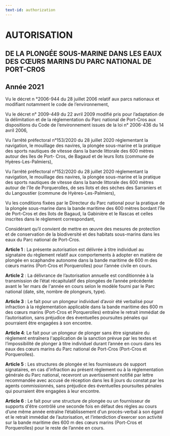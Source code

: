 ```yaml
---
text-id: authorization
---
```


# AUTORISATION

## DE LA PLONGÉE SOUS-MARINE DANS LES EAUX DES CŒURS MARINS DU PARC NATIONAL DE PORT-CROS

## Année 2021

Vu le décret n °2006-944 du 28 juillet 2006 relatif aux parcs nationaux et modifiant notamment le code de l’environnement,

Vu le décret n° 2009-449 du 22 avril 2009 modifié pris pour l’adaptation de la délimitation et de la réglementation du Parc national de Port-Cros aux dispositions du Code de l’environnement issues de la loi n° 2006-436 du 14 avril 2006,

Vu l’arrêté préfectoral n°153/2020 du 28 juillet 2020 réglementant la navigation, le mouillage des navires, la plongée sous-marine et la pratique des sports nautiques de vitesse dans la bande littorale des 600 mètres autour des îles de Port- Cros, de Bagaud et de leurs îlots (commune de Hyères-Les-Palmiers),

Vu l’arrêté préfectoral n°152/2020 du 28 juillet 2020 réglementant la navigation, le mouillage des navires, la plongée sous-marine et la pratique des sports nautiques de vitesse dans la bande littorale des 600 mètres autour de l'île de Porquerolles, de ses îlots et des sèches des Sarraniers et du Langoustier (commune de Hyères-Les-Palmiers),

Vu les conditions fixées par le Directeur du Parc national pour la pratique de la plongée sous-marine dans la bande maritime des 600 mètres bordant l’île de Port-Cros et des îlots de Bagaud, la Gabinière et le Rascas et celles inscrites dans le règlement correspondant,

Considérant qu’il convient de mettre en œuvre des mesures de protection et de conservation de la biodiversité et des habitats sous-marins dans les eaux du Parc national de Port-Cros.

**Article 1** : La présente autorisation est délivrée à titre individuel au signataire du règlement relatif aux comportements à adopter en matière de plongée en scaphandre autonome dans la bande maritime de 600 m des cœurs marins (Port-Cros et Porquerolles) pour l’année civile en cours.

**Article 2** : La délivrance de l’autorisation annuelle est conditionnée à la transmission de l’état récapitulatif des plongées de l’année précédente avant le 1er mars de l'année en cours selon le modèle fourni par le Parc national (date, site, nombre de plongeurs, type).

**Article 3** : Le fait pour un plongeur individuel d’avoir été verbalisé pour infraction à la réglementation applicable dans la bande maritime des 600 m des cœurs marins (Port-Cros et Porquerolles) entraîne le retrait immédiat de l’autorisation, sans préjudice des éventuelles poursuites pénales qui pourraient être engagées à son encontre.

**Article 4**: Le fait pour un plongeur de plonger sans être signataire du règlement entraînera l'application de la sanction prévue par les textes et l’impossibilité de plonger à titre individuel durant l’année en cours dans les eaux des cœurs marins du Parc national de Port-Cros (Port-Cros et Porquerolles).

**Article 5** : Les structures de plongée et les fournisseurs de support signataires, en cas d'infraction au présent règlement ou à la réglementation générale du Parc national, recevront un avertissement notifié par lettre recommandée avec accusé de réception dans les 8 jours du constat par les agents commissionnés, sans préjudice des éventuelles poursuites pénales qui pourraient être engagées à leur encontre.

**Article 6** : Le fait pour une structure de plongée ou un fournisseur de supports d'être contrôlé une seconde fois en défaut des règles au cours d’une même année entraîne l’établissement d'un procès-verbal à son égard et le retrait immédiat de l’autorisation, et l’interdiction d’exercer son activité sur la bande maritime des 600 m des cœurs marins (Port-Cros et Porquerolles) pour le reste de l’année en cours.
